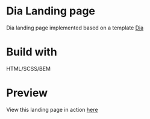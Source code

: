 # Dia Landing page
Dia landing page implemented based on a template [Dia](https://www.figma.com/file/7qwsWggv9BAxMi2VPhBuPr/Air-(formerly-Dia)?node-id=9138%3A35)

# Build with
HTML/SCSS/BEM

# Preview
View this landing page in action [here](https://olhach.github.io/dia-landing-page/)

